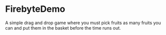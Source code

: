 # FirebyteDemo
A simple drag and drop game where you must pick fruits as many fruits you can and put them in the basket before the time runs out.
